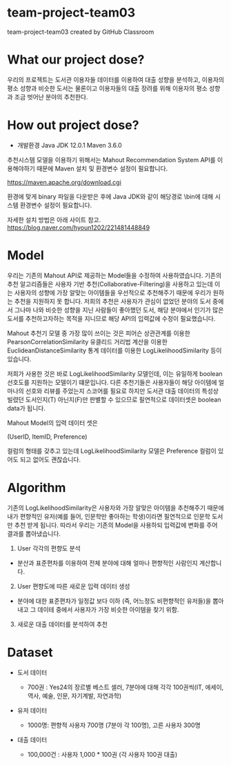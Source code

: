 # team-project-team03
team-project-team03 created by GitHub Classroom

# What our project dose?

우리의 프로젝트는 도서관 이용자들 데이터를 이용하여 대출 성향을 분석하고, 이용자의 평소 성향과 비슷한 도서는 물론이고 이용자들의 대출 장려를 위해
이용자의 평소 성향과 조금 벗어난 분야의 추천한다.

# How out project dose?

* 개발환경
Java JDK 12.0.1
Maven 3.6.0

추천시스템 모델을 이용하기 위해서는 Mahout Recommendation System API를 이용해야하기 때문에 Maven 설치 및 환경변수 설정이 필요합니다.

https://maven.apache.org/download.cgi

환경에 맞게 binary 파일을 다운받은 후에 Java JDK와 같이 해당경로 \bin에 대해 시스템 환경변수 설정이 필요합니다.

자세한 설치 방법은 아래 사이트 참고.
https://blog.naver.com/hyoun1202/221481448849

# Model
우리는 기존의 Mahout API로 제공하는 Model들을 수정하여 사용하였습니다. 기존의 추천 알고리즘들은 사용자 기반 추천(Collaborative-Filtering)을 사용하고 있는데 이는 사용자의 성향에 가장 알맞는 아이템들을 우선적으로 추천해주기 때문에 우리가 원하는 추천을 지원하지 못 합니다. 저희의 추천은 사용자가 관심이 없었던 분야의 도서 중에서 그나마 나와 비슷한 성향을 지닌 사람들이 좋아했던 도서, 해당 분야에서 인기가 많은 도서를 추천하고자하는 목적을 지니므로 해당 API의 입력값에 수정이 필요했습니다.

Mahout 추천기 모델 중 가장 많이 쓰이는 것은
피어슨 상관관계를 이용한 PearsonCorrelationSimilarity
유클리드 거리법 계산을 이용한 EuclideanDistanceSimilarity
통계 데이터를 이용한 LogLikelihoodSimilarity 등이 있습니다.

저희가 사용한 것은 바로 LogLikelihoodSimilarity 모델인데, 이는 유일하게 boolean 선호도를 지원하는 모델이기 떄문입니다. 다른 추천기들은 사용자들이 해당 아이템에 얼마나의 선호와 리뷰를 주었는지 스코어를 필요로 하지만 도서관 대출 데이터의 특성상 빌렸던 도서인지(T) 아닌지(F)만 판별할 수 있으므로 필연적으로 데이터셋은 boolean data가 됩니다.

Mahout Model의 입력 데이터 셋은 

(UserID, ItemID, Preference)

컬럼의 형태를 갖추고 있는데 LogLikelihoodSimilarity 모델은 Preference 컬럼이 있어도 되고 없어도 괜찮습니다.

# Algorithm

기존의 LogLikelihoodSimilarity은 사용자와 가장 알맞은 아이템을 추천해주기 때문에 내가 편향적인 유저(예를 들어, 인문학만 좋아하는 학생)이라면 필연적으로 인문학 도서만 추천 받게 됩니다. 따라서 우리는 기존의 Model을 사용하되 입력값에 변화를 주어 결과를 뽑아냈습니다.

1. User 각각의 편향도 분석
  - 분산과 표준편차를 이용하여 전체 분야에 대해 얼마나 편향적인 사람인지 계산합니다.
  
2. User 편향도에 따른 새로운 입력 데이터 생성
  - 분야에 대한 표준편차가 일정값 보다 이하 (즉, 어느정도 비편향적인 유저들)을 뽑아내고 그 데이테 중에서 사용자가 가장 비슷한 아이템을 찾기 위함.

3. 새로운 대출 데이터를 분석하여 추천


# Dataset

* 도서 데이터
  - 700권 : Yes24의 장르별 베스트 셀러, 7분야에 대해 각각 100권씩(IT, 에세이, 역사, 예술, 인문, 자기계발, 자연과학)

* 유저 데이터
  - 1000명: 편향적 사용자 700명 (7분야 각 100명), 고른 사용자 300명

* 대출 데이터
  - 100,000건 : 사용자 1,000 * 100권 (각 사용자 100권 대출)

